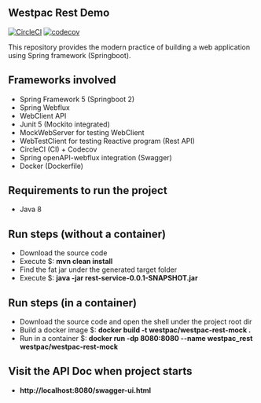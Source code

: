 ## Westpac Rest Demo

[![CircleCI](https://circleci.com/gh/kangguolong/westpacMockRest.svg?style=svg)](https://circleci.com/gh/kangguolong/westpacMockRest)
[![codecov](https://codecov.io/gh/kangguolong/westpacMockRest/branch/develop/graph/badge.svg)](https://codecov.io/gh/kangguolong/westpacMockRest)

This repository provides the modern practice of building a web application using Spring framework (Springboot).

## Frameworks involved

* Spring Framework 5 (Springboot 2)
* Spring Webflux
* WebClient API
* Junit 5 (Mockito integrated)
* MockWebServer for testing WebClient
* WebTestClient for testing Reactive program (Rest API)
* CircleCI (CI) + Codecov
* Spring openAPI-webflux integration (Swagger)
* Docker (Dockerfile)

## Requirements to run the project

* Java 8

## Run steps (without a container)

* Download the source code
* Execute $: **mvn clean install**
* Find the fat jar under the generated target folder
* Execute $: **java -jar rest-service-0.0.1-SNAPSHOT.jar**

## Run steps (in a container)

* Download the source code and open the shell under the project root dir
* Build a docker image $: **docker build -t westpac/westpac-rest-mock .**
* Run in a container $: **docker run -dp 8080:8080 --name westpac_rest westpac/westpac-rest-mock**

## Visit the API Doc when project starts

* **http://localhost:8080/swagger-ui.html**
